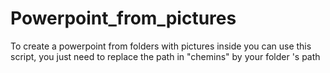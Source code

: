 # Powerpoint_from_pictures
To create a powerpoint from folders with pictures inside you can use this script, you just need to replace the path in "chemins" by your folder 's path
